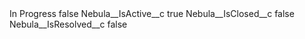 <?xml version="1.0" encoding="UTF-8"?>
<CustomMetadata xmlns="http://soap.sforce.com/2006/04/metadata" xmlns:xsi="http://www.w3.org/2001/XMLSchema-instance" xmlns:xsd="http://www.w3.org/2001/XMLSchema">
    <label>In Progress</label>
    <protected>false</protected>
    <values>
        <field>Nebula__IsActive__c</field>
        <value xsi:type="xsd:boolean">true</value>
    </values>
    <values>
        <field>Nebula__IsClosed__c</field>
        <value xsi:type="xsd:boolean">false</value>
    </values>
    <values>
        <field>Nebula__IsResolved__c</field>
        <value xsi:type="xsd:boolean">false</value>
    </values>
</CustomMetadata>
